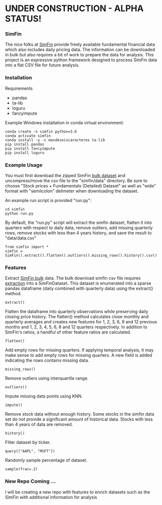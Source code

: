 # UNDER CONSTRUCTION - ALPHA STATUS!

### SimFin

The nice folks at [SimFin](https://simfin.com/) provide freely available fundamental financial data which also includes daily pricing data.  The information can be downloaded in bulk but also requires a bit of work to prepare the data for analysis.  This project is an expressive python framework designed to process SimFin data into a flat CSV file for future analysis.

### Installation

Requirements

* pandas
* ta-lib
* loguru
* fancyimpute

Example Windows installation in conda virtual environment:

```buildoutcfg
conda create -n simfin python=3.6
conda activate simfin
conda install -y -c masdeseiscaracteres ta-lib
pip install pandas
pip install fancyimpute
pip install loguru
```

### Example Usage

You must first download the zipped SimFin [bulk dataset](https://simfin.com/data/access/download) and uncompress/move the csv file to the "simfin/data" directory.  Be sure to choose "Stock prices + Fundamentals (Detailed) Dataset" as well as "wide" format with "semilcolon" delimeter when downloading the dataset.  

An example run script is provided "run.py":
```buildoutcfg
cd simfin
python run.py
```

By default, the "run.py" script will extract the simfin dataset, flatten it into quarters with respect to daily data, remove outliers, add missing quarterly rows, remove stocks with less than 4 years history, and save the result to "data/data.csv"
```buildoutcfg
from simfin import *
simfin = SimFin().extract().flatten().outliers().missing_rows().history().csv()
```

### Features

Extract [SimFin bulk](https://simfin.com/data/access/api) data.   The bulk download simfin csv file requires [extraction](https://github.com/SimFin/bd-extractor) into a SimFinDataset. This dataset is enumerated into a sparse pandas dataframe (daily combined with quarterly data) using the extract() method.

```buildoutcfg
extract()
```

Flatten the dataframe into quarterly observations while preserving daily closing price history. The flatten() method calculates close monthly and quarterly averages and creates new features for 1, 2, 3, 6, 9 and 12 previous months and 1, 2, 3, 4, 5, 6, 8 and 12 quarters respectively. In addition to SimFin's ratios, a handful of other feature ratios are calculated.

```buildoutcfg
flatten()
```

Add empty rows for missing quarters. If applying temporal analysis, it may make sense to add empty rows for missing quarters.  A new field is added indicating the rows contains missing data.

```buildoutcfg
missing_rows()
```

Remove outliers using interquartile range.
```buildoutcfg
outliers()
```

Impute missing data points using KNN.

```buildoutcfg
impute()
```

Remove stock data without enough history.  Some stocks in the simfin data set do not provide a significant amount of historical data.  Stocks with less than 4 years of data are removed.

```buildoutcfg
history()
```

Filter dataset by ticker.

```buildoutcfg
query(["AAPL", "MSFT"])
```

Randomly sample percentage of dataset.

```buildoutcfg
sample(frac=.2)
```

### New Repo Coming ...

I will be creating a new repo with features to enrich datasets such as the SimFin with additional information for analysis


